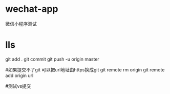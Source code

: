 # wechat-app
微信小程序测试
 
# lls

git add .
git commit
git push -u origin master

#如果提交不了git 可以把url地址由https换成git
git remote rm origin
git remote add origin url

#测试vs提交